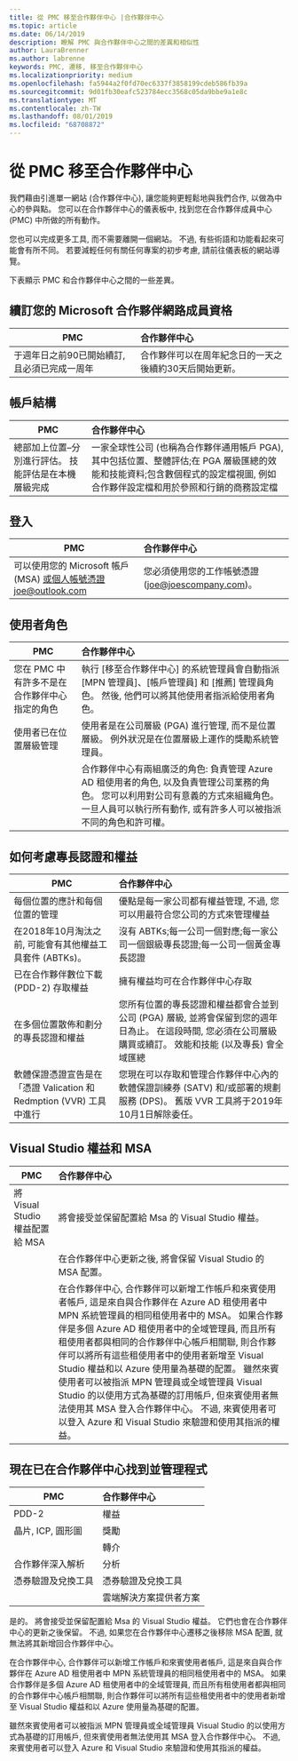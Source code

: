 ```yaml
---
title: 從 PMC 移至合作夥伴中心 |合作夥伴中心
ms.topic: article
ms.date: 06/14/2019
description: 瞭解 PMC 與合作夥伴中心之間的差異和相似性
author: LauraBrenner
ms.author: labrenne
keywords: PMC, 遷移, 移至合作夥伴中心
ms.localizationpriority: medium
ms.openlocfilehash: fa5944a2f0fd70ec6337f3858199cdeb586fb39a
ms.sourcegitcommit: 9d01fb30eafc523784ecc3568c05da9bbe9a1e8c
ms.translationtype: MT
ms.contentlocale: zh-TW
ms.lasthandoff: 08/01/2019
ms.locfileid: "68708872"
---
```

# <a name="moving-from-pmc-to-partner-center"></a>從 PMC 移至合作夥伴中心

我們藉由引進單一網站 (合作夥伴中心), 讓您能夠更輕鬆地與我們合作, 以做為中心的參與點。 您可以在合作夥伴中心的儀表板中, 找到您在合作夥伴成員中心 (PMC) 中所做的所有動作。 

您也可以完成更多工具, 而不需要離開一個網站。 不過, 有些術語和功能看起來可能會有所不同。 若要減輕任何有關任何專案的初步考慮, 請前往儀表板的網站導覽。

下表顯示 PMC 和合作夥伴中心之間的一些差異。

## <a name="renewing-your-microsoft-partner-network--membership"></a>續訂您的 Microsoft 合作夥伴網路成員資格

|**PMC**   |**合作夥伴中心**|
|----------------------|:-----------------------------|
|于週年日之前90已開始續訂, 且必須已完成一周年| 合作夥伴可以在周年紀念日的一天之後續約30天后開始更新。|

## <a name="account-structure"></a>帳戶結構

|**PMC**   |**合作夥伴中心**|
|----------------------|:-----------------------------|
|總部加上位置–分別進行評估。 技能評估是在本機層級完成|一家全球性公司 (也稱為合作夥伴通用帳戶 PGA), 其中包括位置、整體評估;在 PGA 層級匯總的效能和技能資料;包含數個程式的設定檔視圖, 例如合作夥伴設定檔和用於參照和行銷的商務設定檔|

## <a name="sign-in"></a>登入

|**PMC**   |**合作夥伴中心**|
|----------------------|:-----------------------------|
|可以使用您的 Microsoft 帳戶 (MSA) 或個人帳號憑證joe@outlook.com|您必須使用您的工作帳號憑證 (joe@joescompany.com)。|

## <a name="user-roles"></a>使用者角色

|**PMC**   |**合作夥伴中心**|
|----------------------|:-----------------------------|
|您在 PMC 中有許多不是在合作夥伴中心指定的角色|執行 [移至合作夥伴中心] 的系統管理員會自動指派 [MPN 管理員]、[帳戶管理員] 和 [推薦] 管理員角色。 然後, 他們可以將其他使用者指派給使用者角色。|
|使用者已在位置層級管理|使用者是在公司層級 (PGA) 進行管理, 而不是位置層級。 例外狀況是在位置層級上運作的獎勵系統管理員。|
|   |合作夥伴中心有兩組廣泛的角色: 負責管理 Azure AD 租使用者的角色, 以及負責管理公司業務的角色。 您可以利用對公司有意義的方式來組織角色。 一旦人員可以執行所有動作, 或有許多人可以被指派不同的角色和許可權。 

## <a name="how-competencies-and-benefits-are-accounted-for"></a>如何考慮專長認證和權益

|**PMC**   |**合作夥伴中心**|
|----------------------|:-----------------------------|
|每個位置的應計和每個位置的管理|優點是每一家公司都有權益管理, 不過, 您可以用最符合您公司的方式來管理權益 |
|在2018年10月淘汰之前, 可能會有其他權益工具套件 (ABTKs)。|沒有 ABTKs;每一公司一個對應;每一家公司一個銀級專長認證;每一公司一個黃金專長認證|
|已在合作夥伴數位下載 (PDD-2) 存取權益 |擁有權益均可在合作夥伴中心存取|
|在多個位置散佈和劃分的專長認證和權益|您所有位置的專長認證和權益都會合並到公司 (PGA) 層級, 並將會保留到您的週年日為止。 在這段時間, 您必須在公司層級購買或續訂。 效能和技能 (以及專長) 會全域匯總|
|軟體保證憑證宣告是在「憑證 Valication 和 Redmption (VVR) 工具中進行|您現在可以存取和管理合作夥伴中心內的軟體保證訓練券 (SATV) 和/或部署的規劃服務 (DPS)。  舊版 VVR 工具將于2019年10月1日解除委任。  |

## <a name="visual-studio-benefits-and-msa"></a>Visual Studio 權益和 MSA

|**PMC**   |**合作夥伴中心**   |
|-----------------|:-----------------|
|將 Visual Studio 權益配置給 MSA|將會接受並保留配置給 Msa 的 Visual Studio 權益。|
||在合作夥伴中心更新之後, 將會保留 Visual Studio 的 MSA 配置。|
||在合作夥伴中心, 合作夥伴可以新增工作帳戶和來賓使用者帳戶, 這是來自與合作夥伴在 Azure AD 租使用者中 MPN 系統管理員的相同租使用者中的 MSA。 如果合作夥伴是多個 Azure AD 租使用者中的全域管理員, 而且所有租使用者都與相同的合作夥伴中心帳戶相關聯, 則合作夥伴可以將所有這些租使用者中的使用者新增至 Visual Studio 權益和以 Azure 使用量為基礎的配置。 雖然來賓使用者可以被指派 MPN 管理員或全域管理員 Visual Studio 的以使用方式為基礎的訂用帳戶, 但來賓使用者無法使用其 MSA 登入合作夥伴中心。 不過, 來賓使用者可以登入 Azure 和 Visual Studio 來驗證和使用其指派的權益。 |

## <a name="programs-now-located-and-managed-in-partner-center"></a>現在已在合作夥伴中心找到並管理程式 

|**PMC**   |**合作夥伴中心**|
|----------------------|:-----------------------------|
|PDD-2  |權益|
|晶片, ICP, 圓形圖 | 獎勵|
||轉介|
|合作夥伴深入解析| 分析|
|憑券驗證及兌換工具| 憑券驗證及兌換工具|
|           |雲端解決方案提供者方案|

是的。 將會接受並保留配置給 Msa 的 Visual Studio 權益。 它們也會在合作夥伴中心的更新之後保留。 不過, 如果您在合作夥伴中心遷移之後移除 MSA 配置, 就無法將其新增回合作夥伴中心。

在合作夥伴中心, 合作夥伴可以新增工作帳戶和來賓使用者帳戶, 這是來自與合作夥伴在 Azure AD 租使用者中 MPN 系統管理員的相同租使用者中的 MSA。 如果合作夥伴是多個 Azure AD 租使用者中的全域管理員, 而且所有租使用者都與相同的合作夥伴中心帳戶相關聯, 則合作夥伴可以將所有這些租使用者中的使用者新增至 Visual Studio 權益和以 Azure 使用量為基礎的配置。

雖然來賓使用者可以被指派 MPN 管理員或全域管理員 Visual Studio 的以使用方式為基礎的訂用帳戶, 但來賓使用者無法使用其 MSA 登入合作夥伴中心。 不過, 來賓使用者可以登入 Azure 和 Visual Studio 來驗證和使用其指派的權益。
